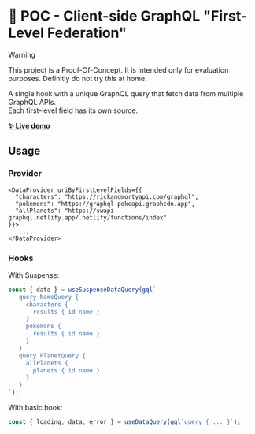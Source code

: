 # 🧪 POC - Client-side GraphQL "First-Level Federation"

> [!WARNING]
> This project is a Proof-Of-Concept. It is intended only for evaluation purposes. Definitly do not try this at home.

A single hook with a unique GraphQL query that fetch data from multiple GraphQL APIs.  
Each first-level field has its own source.  

[**✨ Live demo**](https://jaouan.github.io/graphql-client-side-first-level-federation/)

## Usage
### Provider
```tsx
<DataProvider uriByFirstLevelFields={{
  "characters": "https://rickandmortyapi.com/graphql",
  "pokemons": "https://graphql-pokeapi.graphcdn.app",
  "allPlanets": "https://swapi-graphql.netlify.app/.netlify/functions/index"
}}>
    ...
</DataProvider>
```

### Hooks
With Suspense:
```ts
const { data } = useSuspenseDataQuery(gql`
   query NameQuery {
     characters {
       results { id name }
     }
     pokemons {
       results { id name }
     }
   }
   query PlanetQuery {
     allPlanets {
       planets { id name }
     }
   }
`);
```
  
With basic hook:
```ts
const { loading, data, error } = useDataQuery(gql`query { ... }`);
```
